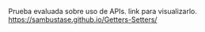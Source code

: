 Prueba evaluada sobre uso de APIs.
link para visualizarlo. 
https://sambustase.github.io/Getters-Setters/
